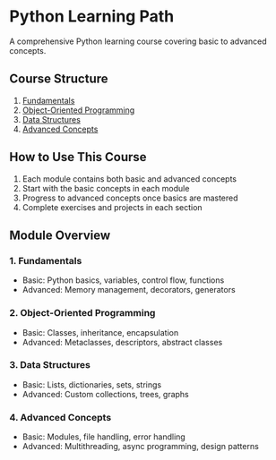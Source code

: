 # Python Learning Path

A comprehensive Python learning course covering basic to advanced concepts.

## Course Structure

1. [Fundamentals](01_fundamentals/README.md)
2. [Object-Oriented Programming](02_oop/README.md)
3. [Data Structures](03_data_structures/README.md)
4. [Advanced Concepts](04_advanced_concepts/README.md)

## How to Use This Course

1. Each module contains both basic and advanced concepts
2. Start with the basic concepts in each module
3. Progress to advanced concepts once basics are mastered
4. Complete exercises and projects in each section

## Module Overview

### 1. Fundamentals
- Basic: Python basics, variables, control flow, functions
- Advanced: Memory management, decorators, generators

### 2. Object-Oriented Programming
- Basic: Classes, inheritance, encapsulation
- Advanced: Metaclasses, descriptors, abstract classes

### 3. Data Structures
- Basic: Lists, dictionaries, sets, strings
- Advanced: Custom collections, trees, graphs

### 4. Advanced Concepts
- Basic: Modules, file handling, error handling
- Advanced: Multithreading, async programming, design patterns
